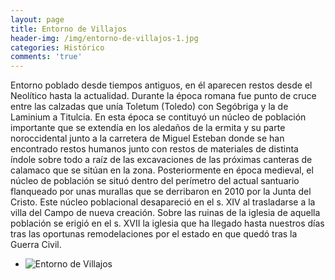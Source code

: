 ```yaml
---
layout: page
title: Entorno de Villajos
header-img: /img/entorno-de-villajos-1.jpg
categories: Histórico
comments: 'true'
---
```



Entorno poblado desde tiempos antiguos, en él aparecen restos desde el Neolítico hasta la actualidad. Durante la época romana fue punto de cruce entre las calzadas que unía Toletum (Toledo) con Segóbriga y la de Laminium a Titulcia. En esta época se contituyó un núcleo de población importante que se extendía en los aledaños de la ermita y su parte noroccidental junto a la carretera de Miguel Esteban donde se han encontrado restos humanos junto con restos de materiales de distinta índole sobre todo a raíz de las excavaciones de las próximas canteras de calamaco que se sitúan en la zona. Posteriormente en época medieval, el núcleo de población se situó dentro del perímetro del actual santuario flanqueado por unas murallas que se derribaron en 2010 por la Junta del Cristo. Este núcleo poblacional desapareció en el s. XIV al trasladarse a la villa del Campo de nueva creación. Sobre las ruinas de la iglesia de aquella población se erigió en el s. XVII la iglesia que ha llegado hasta nuestros días tras las oportunas remodelaciones por el estado en que quedó tras la Guerra Civil.

<div class="photo-gallery">
<ul>
<li><img src="{{ site.github.url }}/img/entorno-de-villajos-1.jpg" alt="Entorno de Villajos"></li>
</ul>
</div>
